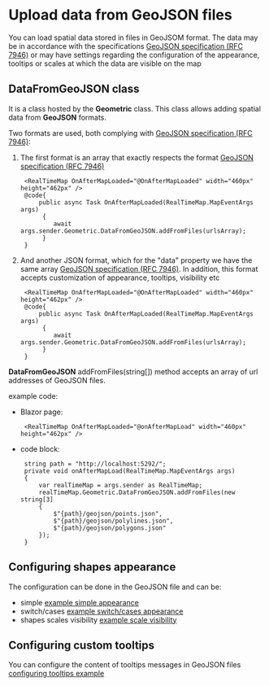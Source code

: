 # Upload data from GeoJSON files

You can load spatial data stored in files in GeoJSOM format. The data may be in accordance with the specifications [GeoJSON specification (RFC 7946)](https://www.rfc-editor.org/rfc/rfc7946) or may have settings regarding the configuration of the appearance, tooltips or scales at which the data are visible on the map

## **DataFromGeoJSON** class

It is a class hosted by the **Geometric** class. This class allows adding spatial data from **GeoJSON** formats.

Two formats are used, both complying with [GeoJSON specification (RFC 7946)](https://www.rfc-editor.org/rfc/rfc7946):

1. The first format is an array that exactly respects the format [GeoJSON specification (RFC 7946)](https://www.rfc-editor.org/rfc/rfc7946)

		<RealTimeMap OnAfterMapLoaded="@OnAfterMapLoaded" width="460px" height="462px" />
		@code{
			public async Task OnAfterMapLoaded(RealTimeMap.MapEventArgs args)
			 {
				await args.sender.Geometric.DataFromGeoJSON.addFromFiles(urlsArray);
			 }
		}

1. And another JSON format, which for the "data" property we have the same array [GeoJSON specification (RFC 7946)](https://www.rfc-editor.org/rfc/rfc7946). In addition, this format accepts customization of appearance, tooltips, visibility etc 



		<RealTimeMap OnAfterMapLoaded="@OnAfterMapLoaded" width="460px" height="462px" />
		@code{
			public async Task OnAfterMapLoaded(RealTimeMap.MapEventArgs args)
			 {
				await args.sender.Geometric.DataFromGeoJSON.addFromFiles(urlsArray);
			 }
		}
**DataFromGeoJSON** addFromFiles(string[]) method accepts an array of url addresses of GeoJSON files.

example code:

 - Blazor page:


		<RealTimeMap OnAfterMapLoaded="@onAfterMapLoad" width="460px" height="462px" />


 - code block:

 		string path = "http://localhost:5292/";
		private void onAfterMapLoad(RealTimeMap.MapEventArgs args)
		{
		    var realTimeMap = args.sender as RealTimeMap;
		    realTimeMap.Geometric.DataFromGeoJSON.addFromFiles(new string[3]
		    {
		        $"{path}/geojson/points.json",
		        $"{path}/geojson/polylines.json",
		        $"{path}/geojson/polygons.json"
		    });
		}

## Configuring shapes appearance

The configuration can be done in the GeoJSON file and can be: 
- simple [example simple appearance](https://github.com/ichim/LeafletForBlazor-NuGet/tree/main/RTM%20and%20GeoJSON/working%20with%20Files/GeoJSON%20from%20file)
- switch/cases [example switch/cases appearance](https://github.com/ichim/LeafletForBlazor-NuGet/tree/main/RTM%20and%20GeoJSON/working%20with%20Files/Appearance%20switch%20case)
- shapes scales visibility [example scale visibility](https://github.com/ichim/LeafletForBlazor-NuGet/tree/main/RTM%20and%20GeoJSON/working%20with%20Files/Appearance%20switch%20and%20visibility) 

## Configuring custom tooltips

You can configure the content of tooltips messages in GeoJSON files [configuring tooltips example](https://github.com/ichim/LeafletForBlazor-NuGet/tree/main/RTM%20and%20GeoJSON/working%20with%20Files/config%20tooltip%20from%20file)


